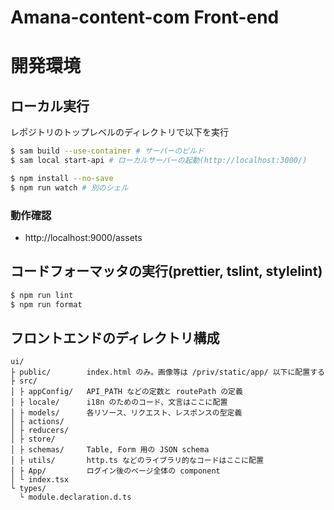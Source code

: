 Amana-content-com Front-end
=========

# 開発環境

## ローカル実行

レポジトリのトップレベルのディレクトリで以下を実行

```bash
$ sam build --use-container # サーバーのビルド
$ sam local start-api # ローカルサーバーの起動(http://localhost:3000/)

$ npm install --no-save
$ npm run watch # 別のシェル
```

### 動作確認

- http://localhost:9000/assets


## コードフォーマッタの実行(prettier, tslint, stylelint)

```bash
$ npm run lint
$ npm run format
```

## フロントエンドのディレクトリ構成

```
ui/
├ public/        index.html のみ。画像等は /priv/static/app/ 以下に配置する
├ src/
│ ├ appConfig/   API_PATH などの定数と routePath の定義
│ ├ locale/      i18n のためのコード、文言はここに配置
│ ├ models/      各リソース、リクエスト、レスポンスの型定義
│ ├ actions/
│ ├ reducers/
│ ├ store/
│ ├ schemas/     Table, Form 用の JSON schema
│ ├ utils/       http.ts などのライブラリ的なコードはここに配置
│ ├ App/         ログイン後のページ全体の component
│ └ index.tsx
└ types/
  └ module.declaration.d.ts
```
